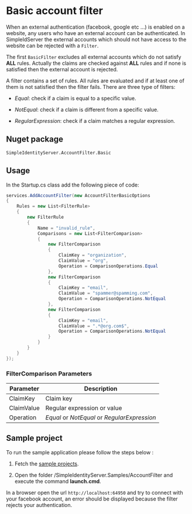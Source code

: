 # Basic account filter

When an external authentication (facebook, google etc ...) is enabled on a website, any users who have an external account  can be authenticated. In SimpleIdServer the external accounts which should not have access to the website can be rejected with a `Filter`.

The first `BasicFilter` excludes  all external accounts which do not satisfy **ALL** rules. Actually the claims are checked against **ALL** rules and if none is satisfied then the external account is rejected.

A filter contains a set of rules. All rules are evaluated and if at least one of them is not satisfied then the filter fails. There are three type of filters:

* *Equal*: check if a claim is equal to a specific value.

* *NotEqual*: check if a claim is different from a specific value.

* *RegularExpression*: check if a claim matches a regular expression.

## Nuget package

``SimpleIdentityServer.AccountFilter.Basic``

## Usage

In the Startup.cs class add the following piece of code:

```csharp
services.AddAccountFilter(new AccountFilterBasicOptions
{
    Rules = new List<FilterRule>
    {
        new FilterRule
        {
            Name = "invalid_rule",
            Comparisons = new List<FilterComparison>
            {
                new FilterComparison
                {
                    ClaimKey = "organization",
                    ClaimValue = "org",
                    Operation = ComparisonOperations.Equal
                },
                new FilterComparison
                {
                    ClaimKey = "email",
                    ClaimValue = "spammer@spamming.com",
                    Operation = ComparisonOperations.NotEqual
                },
                new FilterComparison
                {
                    ClaimKey = "email",
                    ClaimValue = ".*@org.com$",
                    Operation = ComparisonOperations.NotEqual
                }
            }
        }
    }
});
```

### FilterComparison Parameters

| Parameter  | Description                                  |
| ---------- | -------------------------------------------- |
| ClaimKey   | Claim key                                    |
| ClaimValue | Regular expression or value                  |
| Operation  | *Equal* or *NotEqual* or *RegularExpression* |

## Sample project

To run the sample application please follow the steps below :

1. Fetch the [sample projects](https://github.com/thabart/SimpleIdentityServer.Samples.git).

2. Open the folder /SimpleIdentityServer.Samples/AccountFilter and execute the command **launch.cmd**.

In a browser open the url `http://localhost:64950` and try to connect with your facebook account, an error should be displayed because the filter rejects your authentication.
